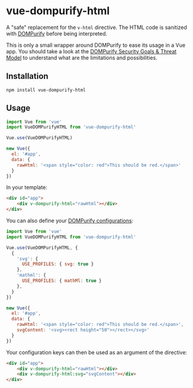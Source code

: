 # vue-dompurify-html

A "safe" replacement for the `v-html` directive. The HTML code is
sanitized with [DOMPurify](https://github.com/cure53/DOMPurify) before being interpreted.

This is only a small wrapper around DOMPurify to ease its usage in a Vue app.
You should take a look at the 
[DOMPurify Security Goals & Threat Model](https://github.com/cure53/DOMPurify/wiki/Security-Goals-&-Threat-Model)
to understand what are the limitations and possibilities.

## Installation

```
npm install vue-dompurify-html
```

## Usage

```js
import Vue from 'vue'
import VueDOMPurifyHTML from 'vue-dompurify-html'

Vue.use(VueDOMPurifyHTML)

new Vue({
  el: '#app',
  data: {
    rawHtml: '<span style="color: red">This should be red.</span>'
  }
})
```

In your template:
```html
<div id="app">
    <div v-dompurify-html="rawHtml"></div>
</div>
```

You can also define your [DOMPurify configurations](https://github.com/cure53/DOMPurify#can-i-configure-dompurify):
```js
import Vue from 'vue'
import VueDOMPurifyHTML from 'vue-dompurify-html'

Vue.use(VueDOMPurifyHTML, {
  {
    'svg': {
      USE_PROFILES: { svg: true }
    },
    'mathml': {
      USE_PROFILES: { mathMl: true }
    },
  }
})

new Vue({
  el: '#app',
  data: {
    rawHtml: '<span style="color: red">This should be red.</span>',
    svgContent: '<svg><rect height="50"></rect></svg>'
  }
})
```

Your configuration keys can then be used as an argument of the directive:
```html
<div id="app">
    <div v-dompurify-html="rawHtml"></div>
    <div v-dompurify-html:svg="svgContent"></div>
</div>
```